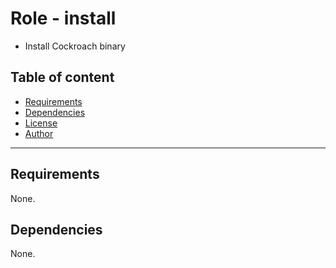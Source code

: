 # Role - install

- Install Cockroach binary

## Table of content

- [Requirements](#requirements)
- [Dependencies](#dependencies)
- [License](#license)
- [Author](#author)

---

## Requirements

None.




## Dependencies

None.
